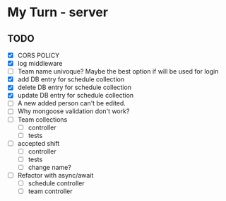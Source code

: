 # My Turn - server

## TODO

- [X] CORS POLICY
- [X] log middleware
- [ ] Team name univoque? Maybe the best option if will be used for login
- [X] add DB entry for schedule collection
- [X] delete DB entry for schedule collection
- [X] update DB entry for schedule collection
- [ ] A new added person can't be edited.
- [ ] Why mongoose validation don't work?
- [ ] Team collections
    - [ ] controller
    - [ ] tests
- [ ] accepted shift 
    - [ ] controller
    - [ ] tests
    - [ ] change name?
- [ ] Refactor with async/await
    - [ ] schedule controller
    - [ ] team controller

